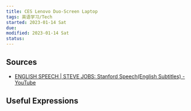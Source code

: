 ```yaml
---
title: CES Lenovo Duo-Screen Laptop
tags: 英语学习/Tech     
started: 2023-01-14 Sat
due: 
modified: 2023-01-14 Sat
status: 
---
```

## Sources
- [ENGLISH SPEECH | STEVE JOBS: Stanford Speech(English Subtitles) - YouTube](https://www.youtube.com/watch?v=1i9kcBHX2Nw&list=PLosaC3gb0kGBH20jtgs5M0iaMLoUYf-rH)
## Useful Expressions

